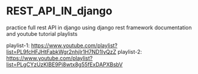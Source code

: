 # REST_API_IN_django
practice full rest API in django using django rest framework documentation and youtube tutorial playlists

playlist-1: https://www.youtube.com/playlist?list=PL9fcHFJHtFabkWgr2nhjIr1H7ND1IyQzZ
playlist-2: https://www.youtube.com/playlist?list=PLgCYzUzKIBE9Pi8wtx8g55fExDAPXBsbV
